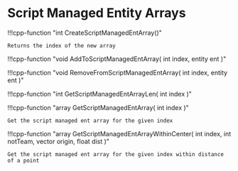 # Script Managed Entity Arrays

!!!cpp-function "int CreateScriptManagedEntArray()"

    Returns the index of the new array

!!!cpp-function "void AddToScriptManagedEntArray( int index, entity ent )"

!!!cpp-function "void RemoveFromScriptManagedEntArray( int index, entity ent )"

!!!cpp-function "int GetScriptManagedEntArrayLen( int index )"

!!!cpp-function "array<entity> GetScriptManagedEntArray( int index )"

    Get the script managed ent array for the given index

!!!cpp-function "array<entity> GetScriptManagedEntArrayWithinCenter( int index, int notTeam, vector origin, float dist )"

    Get the script managed ent array for the given index within distance of a point
